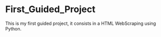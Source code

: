 # First_Guided_Project
This is my first guided project, it consists in a HTML WebScraping using Python.
